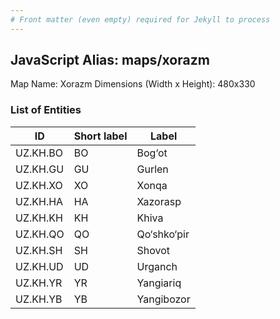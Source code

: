 ```yaml
---
# Front matter (even empty) required for Jekyll to process
---
```


## JavaScript Alias: maps/xorazm

Map Name: Xorazm
Dimensions (Width x Height): 480x330







### List of Entities

ID | Short label | Label
---|---|---|
UZ.KH.BO|BO|Bog‘ot
UZ.KH.GU|GU|Gurlen
UZ.KH.XO|XO|Xonqa
UZ.KH.HA|HA|Xazorasp
UZ.KH.KH|KH|Khiva
UZ.KH.QO|QO|Qo‘shko‘pir
UZ.KH.SH|SH|Shovot
UZ.KH.UD|UD|Urganch
UZ.KH.YR|YR|Yangiariq
UZ.KH.YB|YB|Yangibozor